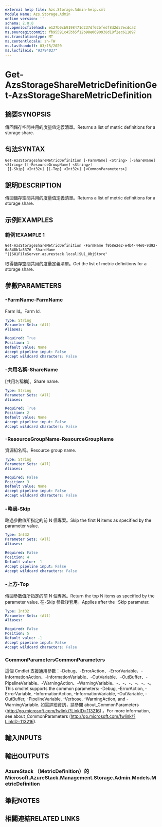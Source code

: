 ```yaml
---
external help file: Azs.Storage.Admin-help.xml
Module Name: Azs.Storage.Admin
online version: ''
schema: 2.0.0
ms.openlocfilehash: e127b0cb9198471d237df62bfedf8d2d57ecdca2
ms.sourcegitcommit: fb95591c45bb5f12b98e0690938d18f2ec611897
ms.translationtype: MT
ms.contentlocale: zh-TW
ms.lasthandoff: 03/15/2020
ms.locfileid: "93794037"
---
```

# <span data-ttu-id="a0892-101">Get-AzsStorageShareMetricDefinition</span><span class="sxs-lookup"><span data-stu-id="a0892-101">Get-AzsStorageShareMetricDefinition</span></span>

## <span data-ttu-id="a0892-102">摘要</span><span class="sxs-lookup"><span data-stu-id="a0892-102">SYNOPSIS</span></span>
<span data-ttu-id="a0892-103">傳回儲存空間共用的度量值定義清單。</span><span class="sxs-lookup"><span data-stu-id="a0892-103">Returns a list of metric definitions for a storage share.</span></span>

## <span data-ttu-id="a0892-104">句法</span><span class="sxs-lookup"><span data-stu-id="a0892-104">SYNTAX</span></span>

```
Get-AzsStorageShareMetricDefinition [-FarmName] <String> [-ShareName] <String> [[-ResourceGroupName] <String>]
 [[-Skip] <Int32>] [[-Top] <Int32>] [<CommonParameters>]
```

## <span data-ttu-id="a0892-105">說明</span><span class="sxs-lookup"><span data-stu-id="a0892-105">DESCRIPTION</span></span>
<span data-ttu-id="a0892-106">傳回儲存空間共用的度量值定義清單。</span><span class="sxs-lookup"><span data-stu-id="a0892-106">Returns a list of metric definitions for a storage share.</span></span>

## <span data-ttu-id="a0892-107">示例</span><span class="sxs-lookup"><span data-stu-id="a0892-107">EXAMPLES</span></span>

### <span data-ttu-id="a0892-108">範例1</span><span class="sxs-lookup"><span data-stu-id="a0892-108">EXAMPLE 1</span></span>
```
Get-AzsStorageShareMetricDefinition -FarmName f9b8e2e2-e4b4-44e0-9d92-6a848b1a5376 -ShareName "||SU1FileServer.azurestack.local|SU1_ObjStore"
```

<span data-ttu-id="a0892-109">取得儲存空間共用的度量定義清單。</span><span class="sxs-lookup"><span data-stu-id="a0892-109">Get the list of metric definitions for a storage share.</span></span>

## <span data-ttu-id="a0892-110">參數</span><span class="sxs-lookup"><span data-stu-id="a0892-110">PARAMETERS</span></span>

### <span data-ttu-id="a0892-111">-FarmName</span><span class="sxs-lookup"><span data-stu-id="a0892-111">-FarmName</span></span>
<span data-ttu-id="a0892-112">Farm Id。</span><span class="sxs-lookup"><span data-stu-id="a0892-112">Farm Id.</span></span>

```yaml
Type: String
Parameter Sets: (All)
Aliases:

Required: True
Position: 1
Default value: None
Accept pipeline input: False
Accept wildcard characters: False
```

### <span data-ttu-id="a0892-113">-共用名稱</span><span class="sxs-lookup"><span data-stu-id="a0892-113">-ShareName</span></span>
<span data-ttu-id="a0892-114">[共用名稱稱]。</span><span class="sxs-lookup"><span data-stu-id="a0892-114">Share name.</span></span>

```yaml
Type: String
Parameter Sets: (All)
Aliases:

Required: True
Position: 2
Default value: None
Accept pipeline input: False
Accept wildcard characters: False
```

### <span data-ttu-id="a0892-115">-ResourceGroupName</span><span class="sxs-lookup"><span data-stu-id="a0892-115">-ResourceGroupName</span></span>
<span data-ttu-id="a0892-116">資源組名稱。</span><span class="sxs-lookup"><span data-stu-id="a0892-116">Resource group name.</span></span>

```yaml
Type: String
Parameter Sets: (All)
Aliases:

Required: False
Position: 3
Default value: None
Accept pipeline input: False
Accept wildcard characters: False
```

### <span data-ttu-id="a0892-117">-略過</span><span class="sxs-lookup"><span data-stu-id="a0892-117">-Skip</span></span>
<span data-ttu-id="a0892-118">略過參數值所指定的前 N 個專案。</span><span class="sxs-lookup"><span data-stu-id="a0892-118">Skip the first N items as specified by the parameter value.</span></span>

```yaml
Type: Int32
Parameter Sets: (All)
Aliases:

Required: False
Position: 4
Default value: -1
Accept pipeline input: False
Accept wildcard characters: False
```

### <span data-ttu-id="a0892-119">-上方</span><span class="sxs-lookup"><span data-stu-id="a0892-119">-Top</span></span>
<span data-ttu-id="a0892-120">傳回參數值所指定的前 N 個專案。</span><span class="sxs-lookup"><span data-stu-id="a0892-120">Return the top N items as specified by the parameter value.</span></span>
<span data-ttu-id="a0892-121">在-Skip 參數後套用。</span><span class="sxs-lookup"><span data-stu-id="a0892-121">Applies after the -Skip parameter.</span></span>

```yaml
Type: Int32
Parameter Sets: (All)
Aliases:

Required: False
Position: 5
Default value: -1
Accept pipeline input: False
Accept wildcard characters: False
```

### <span data-ttu-id="a0892-122">CommonParameters</span><span class="sxs-lookup"><span data-stu-id="a0892-122">CommonParameters</span></span>
<span data-ttu-id="a0892-123">這個 Cmdlet 支援通用參數：-Debug、-ErrorAction、-ErrorVariable、-InformationAction、-InformationVariable、-OutVariable、-OutBuffer、-PipelineVariable、-WarningAction、-WarningVariable、-、-、-、-、-、-。</span><span class="sxs-lookup"><span data-stu-id="a0892-123">This cmdlet supports the common parameters: -Debug, -ErrorAction, -ErrorVariable, -InformationAction, -InformationVariable, -OutVariable, -OutBuffer, -PipelineVariable, -Verbose, -WarningAction, and -WarningVariable.</span></span> <span data-ttu-id="a0892-124">如需詳細資訊，請參閱 about_CommonParameters (http://go.microsoft.com/fwlink/?LinkID=113216) 。</span><span class="sxs-lookup"><span data-stu-id="a0892-124">For more information, see about_CommonParameters (http://go.microsoft.com/fwlink/?LinkID=113216).</span></span>

## <span data-ttu-id="a0892-125">輸入</span><span class="sxs-lookup"><span data-stu-id="a0892-125">INPUTS</span></span>

## <span data-ttu-id="a0892-126">輸出</span><span class="sxs-lookup"><span data-stu-id="a0892-126">OUTPUTS</span></span>

### <span data-ttu-id="a0892-127">AzureStack （MetricDefinition）的</span><span class="sxs-lookup"><span data-stu-id="a0892-127">Microsoft.AzureStack.Management.Storage.Admin.Models.MetricDefinition</span></span>

## <span data-ttu-id="a0892-128">筆記</span><span class="sxs-lookup"><span data-stu-id="a0892-128">NOTES</span></span>

## <span data-ttu-id="a0892-129">相關連結</span><span class="sxs-lookup"><span data-stu-id="a0892-129">RELATED LINKS</span></span>
